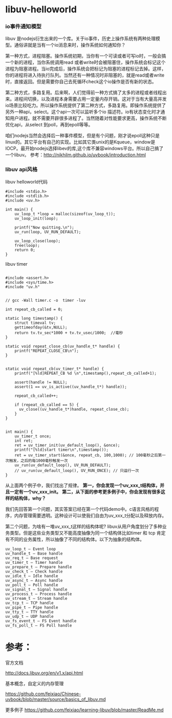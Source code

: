 # libuv-helloworld

### io事件通知模型
libuv 是nodejs衍生出来的一个库。关于io事件，历史上操作系统有两种处理模型。通俗讲就是当有一个io消息来时，操作系统如何通知你？

第一种方式，进程阻塞。操作系统初期，当你有一个可读或者可写io时，一般会搞一个新的进程，当你系统调用read 或者write时会被阻塞住，操作系统会标记这个进程为阻塞进程。当io完成后，操作系统会把标记为阻塞的进程标记去掉。这样，你的进程将进入待执行队列。当然还有一种情况时非阻塞的，就是read或者write时，直接返回。但是需要你自己去死循环check这个io操作是否有新的状态。

第二种方式，多路复用。后来啊，人们觉得前一种方式搞了太多的进程或者线程出来。进程间切换，以及进程本身需要占用一定量内存开销。这对于当有大量高并发io场景比较吃力。所以操作系统提供了第二种方式，多路复用。即操作系统提供了另外一种api，select。这个api一次可以监听多个io 描述符。io有状态变化时才通知用户进程。就不需要开辟很多进程了。当然随着对性能要求更高，操作系统不断优化api，从select 到poll，再到epoll等等。

咱们nodejs当然会选择后一种事件模型，但是有个问题，刚才说epoll这种只是linux的。其它平台有自己的实现。比如其它类unix的是Kqueue，window是IOCP。最开始nodejs选择libev的库,这个库不兼容windows平台。所以自己搞了一个libuv。
参考：http://nikhilm.github.io/uvbook/introduction.html

### libuv api风格

libuv helloworld代码
```
#include <stdio.h>
#include <stdlib.h>
#include <uv.h>

int main() {
    uv_loop_t *loop = malloc(sizeof(uv_loop_t));
    uv_loop_init(loop);

    printf("Now quitting.\n");
    uv_run(loop, UV_RUN_DEFAULT);

    uv_loop_close(loop);
    free(loop);
    return 0;
}
```

libuv timer
```
  
#include <assert.h>
#include <sys/time.h>
#include "uv.h"


// gcc -Wall timer.c -o  timer -luv

int repeat_cb_called = 0;

static long timestamp() {    
    struct timeval tv;
    gettimeofday(&tv,NULL);
    return tv.tv_sec*1000 + tv.tv_usec/1000;  //毫秒
}

static void repeat_close_cb(uv_handle_t* handle) {
    printf("REPEAT_CLOSE_CB\n");
}


static void repeat_cb(uv_timer_t* handle) {
    printf("[%ld]REPEAT_CB %d \n",timestamp(),repeat_cb_called+1);
  
    assert(handle != NULL);
    assert(1 == uv_is_active((uv_handle_t*) handle));
  
    repeat_cb_called++;
  
    if (repeat_cb_called == 5) {
      uv_close((uv_handle_t*)handle, repeat_close_cb);
    }
}


int main() {
    uv_timer_t once;
    int ret;
    ret = uv_timer_init(uv_default_loop(), &once);
    printf("[%ld]start timer\n",timestamp());
    ret = uv_timer_start(&once, repeat_cb, 100,1000); // 100毫秒之后第一次触发，之后的每1000毫秒触发一次
    uv_run(uv_default_loop(), UV_RUN_DEFAULT);
    // uv_run(uv_default_loop(), UV_RUN_ONCE); // 只运行一次
}
```
从上面两个例子中，我们找出了规律。
**第一，你会发现一个uv_xxx_t结构体，并且一定有一个uv_xxx_init。**
**第二，从下面的参考更多例子中，你会发现有很多这样的结构体，why？**

我们先回答第一个问题，其实答案已经在第一个代码demo中。c语言风格的程序，内存管理需要透明。这种设计可以使我们自由为uv_xxx_t分配以及释放内存。

第二个问题，为啥有一堆uv_xxx_t这样的结构体呢? libuv从用户角度划分了多种业务类型。但是这些业务类型又不能高度抽像为同一个结构体比如timer 和 tcp 肯定有不同的业务属性，所以抽像了不同的结构体。以下为抽象的结构体。
```
uv_loop_t — Event loop
uv_handle_t — Base handle
uv_req_t — Base request
uv_timer_t — Timer handle
uv_prepare_t — Prepare handle
uv_check_t — Check handle
uv_idle_t — Idle handle
uv_async_t — Async handle
uv_poll_t — Poll handle
uv_signal_t — Signal handle
uv_process_t — Process handle
uv_stream_t — Stream handle
uv_tcp_t — TCP handle
uv_pipe_t — Pipe handle
uv_tty_t — TTY handle
uv_udp_t — UDP handle
uv_fs_event_t — FS Event handle
uv_fs_poll_t — FS Poll handle
```

# 参考：

官方文档

http://docs.libuv.org/en/v1.x/api.html

基本概念，自定义的内存管理

https://github.com/feixiao/Chinese-uvbook/blob/master/source/basics_of_libuv.md

更多例子
https://github.com/feixiao/learning-libuv/blob/master/ReadMe.md